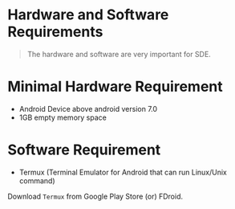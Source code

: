 # Hardware and Software Requirements

> The hardware and software are very important for SDE.

# Minimal Hardware Requirement

- Android Device above android version 7.0
- 1GB empty memory space 

# Software Requirement

- Termux (Terminal Emulator for Android that can run Linux/Unix command)

Download `Termux` from Google Play Store (or) FDroid.